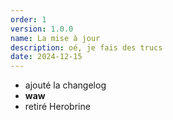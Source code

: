 ```yaml
---
order: 1
version: 1.0.0
name: La mise à jour
description: oé, je fais des trucs
date: 2024-12-15
---
```

- ajouté la changelog
- **waw**
- retiré Herobrine